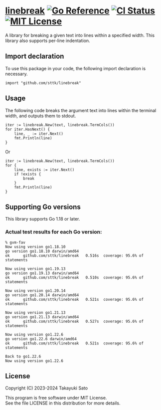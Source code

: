 # [linebreak][repo-url] [![Go Reference][pkg-dev-img]][pkg-dev-url] [![CI Status][ci-img]][ci-url] [![MIT License][mit-img]][mit-url]

A library for breaking a given text into
lines within a specified width.
This library also supports per-line indentation.

## Import declaration

To use this package in your code, the following import declaration is necessary.

```
import "github.com/sttk/linebreak"
```

## Usage

The following code breaks the argument text into lines within the terminal width, and outputs them to stdout.

```
iter := linebreak.New(text, linebreak.TermCols())
for iter.HasNext() {
	line, _ := iter.Next()
	fmt.Println(line)
}
```

Or

```
iter := linebreak.New(text, linebreak.TermCols())
for {
	line, exists := iter.Next()
	if !exists {
		break
	}
	fmt.Println(line)
}
```

## Supporting Go versions

This library supports Go 1.18 or later.

### Actual test results for each Go version:

```
% gvm-fav
Now using version go1.18.10
go version go1.18.10 darwin/amd64
ok  	github.com/sttk/linebreak	0.516s	coverage: 95.6% of statements

Now using version go1.19.13
go version go1.19.13 darwin/amd64
ok  	github.com/sttk/linebreak	0.510s	coverage: 95.6% of statements

Now using version go1.20.14
go version go1.20.14 darwin/amd64
ok  	github.com/sttk/linebreak	0.521s	coverage: 95.6% of statements

Now using version go1.21.13
go version go1.21.13 darwin/amd64
ok  	github.com/sttk/linebreak	0.527s	coverage: 95.6% of statements

Now using version go1.22.6
go version go1.22.6 darwin/amd64
ok  	github.com/sttk/linebreak	0.521s	coverage: 95.6% of statements

Back to go1.22.6
Now using version go1.22.6
```

## License

Copyright (C) 2023-2024 Takayuki Sato

This program is free software under MIT License.<br>
See the file LICENSE in this distribution for more details.


[repo-url]: https://github.com/sttk/linebreak
[pkg-dev-img]: https://pkg.go.dev/badge/github.com/sttk/linebreak.svg
[pkg-dev-url]: https://pkg.go.dev/github.com/sttk/linebreak
[ci-img]: https://github.com/sttk/linebreak/actions/workflows/go.yml/badge.svg?branch=main
[ci-url]: https://github.com/sttk/linebreak/actions
[mit-img]: https://img.shields.io/badge/license-MIT-green.svg
[mit-url]: https://opensource.org/licenses/MIT
